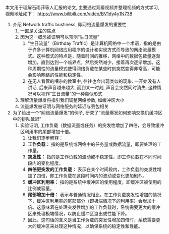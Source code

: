 本文用于理解石雨菲等人汇报的论文, 主要通过观看视频并整理视频的方式学习, 视频地址如下： https://www.bilibili.com/video/BV1dy4y1N738

1. 介绍 Network traffic bustiness, 即网络流量爆发的重要性
	1. 一直是关注的焦点
	2.  因为这一概念被证明可以预测“生日流量”
		1. "生日流量"（Birthday Traffic）是计算机网络中一个术语，指的是由于许多计算机网络应用程序的设计和实现方式而导致的网络流量模式。这种模式的特点是，随着时间的推移，网络中的数据包数量逐渐增加，直到达到一个临界点，然后突然减少，接着再次逐渐增加。这种周期性的流量模式使得网络负载在某些时刻突然变得非常高，可能会影响网络的性能和稳定性。
		2. 在无人看管的嘈杂的教室中, 往往也会出现类似的现象. 一开始没有人讲话, 后来声音越来越大, 而到某一时刻, 声音会突然同时消失. 这种情况可以视作“生日流量”的一种类似形式
	3. 理解流量爆发将指引我们调整网络参数, 如缓冲区大小
	4. 流量爆发被证明与网络服务的延迟与丢包相关 
2. 为了给出一个“网络流量爆发”的例子, 研究了“流量爆发如何影响交换机缓冲区中的排队延迟”
	1. 实验证明, 工作负载（数据流量或任务）的突发性增加了四倍，会导致缓冲区利用率的尾部增加十倍。
		1. 让我们逐步解释：
		2. **工作负载：** 指的是系统或网络中的任务量或数据流量，即要处理的工作量。
		3. **突发性：** 指的是工作负载的波动或不稳定性，即工作负载在不同时间段内的变化程度。
		4. **四倍更突发的工作负载：** 表示在某个时间段内，工作负载的突发性增加了四倍，即工作负载在这段时间内的波动或变化更加剧烈。
		5. **缓冲区利用率：** 指的是系统中缓冲区的使用程度，即缓冲区被使用的比例或容量。
		6. **尾部增加十倍：** 表示与普通情况相比，在工作负载突发性增加的情况下，缓冲区利用率的尾部部分（即极端情况下的利用率）会增加十倍。这意味着在处理突发性增加的工作负载时，系统需要更大的缓冲区来处理极端情况，以防止缓冲区溢出或性能下降。
		7. 因此，这句话的含义是当工作负载的突发性增加四倍时，系统需要更大的缓冲区来处理这种情况，以确保系统的稳定性和性能。